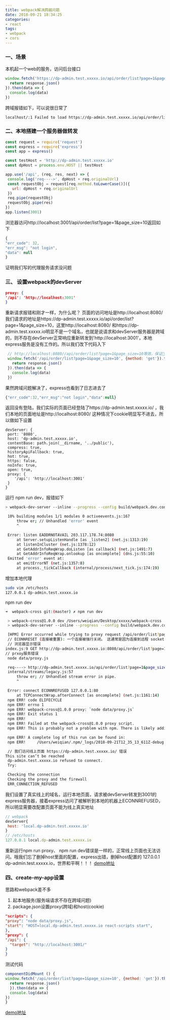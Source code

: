 ```yaml
---
title: webpack解决跨越问题
date: 2018-09-21 18:34:25
categories: 
- react
tags:
- webpack
- cors
---
```

### 一、场景
  本机起一个web的服务，访问后台接口
  ```js
  window.fetch('https://dp-admin.test.xxxxx.io/api/order/list?page=1&page_size=10', {method: 'get'}).then(response => {
    return response.json()
  }).then(data => {
    console.log(data)
  })
  ```
  跨域报错如下，可以说很日常了
  ```sh
  localhost/:1 Failed to load https://dp-admin.test.xxxxx.io/api/order/list?page=1&page_size=10: No 'Access-Control-Allow-Origin' header is present on the requested resource. Origin 'http://localhost:8080' is therefore not allowed access. If an opaque response serves your needs, set the request's mode to 'no-cors' to fetch the resource with CORS disabled.
  ```
### 二、本地搭建一个服务器做转发
   ```js
   const request = require('request')
   const express = require('express')
   const app = express()

   const testHost = 'http://dp-admin.test.xxxxx.io'
   const dpHost = process.env.HOST || testHost

   app.use('/api', (req, res, next) => {
    console.log('req---->', dpHost + req.originalUrl)
    const requestObj = request[req.method.toLowerCase()]({
      url: dpHost + req.originalUrl
    })
    req.pipe(requestObj)
    requestObj.pipe(res)
   })
   app.listen(3001)

   ```
   浏览器访问http://localhost:3001/api/order/list?page=1&page_size=10返回如下
   ```js
{
  "err_code": 32,
  "err_msg": "not login",
  "data": null
}
   ```
   证明我们写的代理服务请求没问题
### 三、 设置webpack的devServer
   ```  json
 proxy: {
   '/api': 'http://localhost:3001'
 }
   ```
   重新请求报错和刚才一样，为什么呢？ 页面的访问地址是http://localhost:8080/ 我们请求的地址是https://dp-admin.test.xxxxx.io/api/order/list?page=1&page_size=10，这里http://localhost:8080/ 和https://dp-admin.test.xxxxx.io明显不是一个域名，也就是说请求和devServer服务器是跨域的，则不存在devServer正常响应重新转发到'http://localhost:3001'，本地express服务是没有工作的。所以我们改下代码入下
   ```js
    // http://localhost:8080//api/order/list?page=1&page_size=10等效，保证和devServer同域名就好
    window.fetch('/api/order/list?page=1&page_size=10', {method: 'get'}).then(response => {
      return response.json()
    }).then(data => {
      console.log(data)
    })
   ```
   果然跨域问题解决了，express也看到了日志进去了
   ```js
   {"err_code":32,"err_msg":"not login","data":null}
   ```
   返回没有登陆，我们实际的页面已经登陆了https://dp-admin.test.xxxxx.io/ ，我们本地的页面地址是http://localhost:8080/ 这种情况下cookie明显写不进去，所以做如下设置

   ```
 devServer: {
    port: '8080',
    host: 'dp-admin.test.xxxxx.io',
    contentBase: path.join(__dirname, '../public'),
    compress: true,
    historyApiFallback: true,
    hot: true,
    https: false,
    noInfo: true,
    open: true,
    proxy: {
       '/api': 'http://localhost:3001'
    }
  }
   ```
   运行 npm run dev，报错如下
   ```sh
   > webpack-dev-server --inline --progress --config build/webpack.dev.conf.js

    10% building modules 1/1 modules 0 activeevents.js:167
        throw er; // Unhandled 'error' event
        ^

    Error: listen EADDRNOTAVAIL 203.117.178.74:8080
        at Server.setupListenHandle [as _listen2] (net.js:1313:19)
        at listenInCluster (net.js:1378:12)
        at GetAddrInfoReqWrap.doListen [as callback] (net.js:1491:7)
        at GetAddrInfoReqWrap.onlookup [as oncomplete] (dns.js:55:10)
    Emitted 'error' event at:
        at emitErrorNT (net.js:1357:8)
        at process._tickCallback (internal/process/next_tick.js:174:19)

   ```
   增加本地代理
   ```sh
sudo vim /etc/hosts
127.0.0.1 dp-admin.test.xxxxx.io
   ```
   npm run dev
   ```sh
   ➜  webpack-cross git:(master) ✗ npm run dev

    > webpack-cross@1.0.0 dev /Users/weiqian/Desktop/xxxxx/webpack-cross
    > webpack-dev-server --inline --progress --config build/webpack.dev.conf.js

    [HPM] Error occurred while trying to proxy request /api/order/list?page=1&page_size=10 from dp-admin.test.xxxxx.io:8080 to http://localhost:3001 (ECONNRESET) (https://nodejs.org/api/errors.html#errors_common_system_errors)
    // ECONNRESET (连接被重置): 一个连接被强行关闭。 这通常是因为连接到远程 socket 超时或重启。 常发生于 http 和 net 模块。
    // 浏览器显示错误
   index.js:9 GET http://dp-admin.test.xxxxx.io:8080/api/order/list?page=1&page_size=10 504 (Gateway Timeout)
   // prxoy服务错误
    node data/proxy.js

    req----> http://dp-admin.test.xxxxx.io/api/order/list?page=1&page_size=10
    internal/streams/legacy.js:57
        throw er; // Unhandled stream error in pipe.
        ^

    Error: connect ECONNREFUSED 127.0.0.1:80
        at TCPConnectWrap.afterConnect [as oncomplete] (net.js:1161:14)
    npm ERR! code ELIFECYCLE
    npm ERR! errno 1
    npm ERR! webpack-cross@1.0.0 proxy: `node data/proxy.js`
    npm ERR! Exit status 1
    npm ERR!
    npm ERR! Failed at the webpack-cross@1.0.0 proxy script.
    npm ERR! This is probably not a problem with npm. There is likely additional logging output above.

    npm ERR! A complete log of this run can be found in:
    npm ERR!     /Users/weiqian/.npm/_logs/2018-09-21T12_35_13_611Z-debug.log

    // 我们访问线上页面 https://dp-admin.test.xxxxx.io/ 错误
   This site can’t be reached
    dp-admin.test.xxxxx.io refused to connect.
    Try:

    Checking the connection
    Checking the proxy and the firewall
    ERR_CONNECTION_REFUSED
   ```
   我们设置了真实线上的域名，运行本地页面，请求被devServer转发到3001的express服务器，接着express访问了被解析到本地的机器上ECONNREFUSED，所以明显需要改配置页面不能为线上真实地址
   ```js
 // webpack
 devServer{
    host: 'local.dp-admin.test.xxxxx.io'
 } 
 // /etc/hosts
 127.0.0.1 local.dp-admin.test.xxxxx.io
   ```
重新运行npm run proxy、 npm run dev错误是一样的，正常线上页面也无法访问。哦我们忘了删掉host里面的配置，express出错，删掉host配置的   127.0.0.1 dp-admin.test.xxxxx.io，世界和平啊！！！
 [demo地址](https://github.com/weiqian93/react-demo/tree/master/webpack-cors)

### 四、create-my-app设置
  思路和webpack差不多 
  1. 起本地服务(服务端请求不存在跨域问题) 
  2. package.json设置proxy(跨域)和host(cookie)
  ```json
"scripts": {
  "proxy": "node data/proxy.js",
  "start": "HOST=local.dp-admin.test.xxxxx.io react-scripts start",
},
"proxy": {
  "/api": {
    "target": "http://localhost:3001/"
  }
}
  ```
  测试代码
  ```js
componentDidMount () {
  window.fetch('/api/order/list?page=1&page_size=10', {method: 'get'}).then(response => {
    return response.json()
    }).then(data => {
    console.log(data)
  })
}
  ```
  [demo地址](https://github.com/weiqian93/react-demo/tree/master/my-app-cors)





